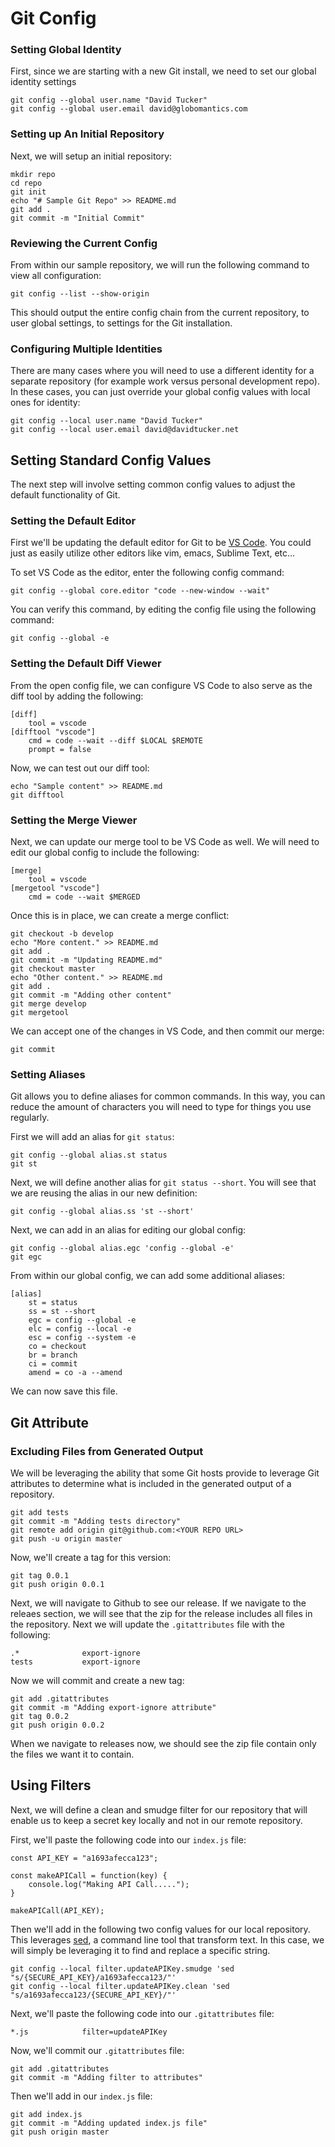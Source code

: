 # Git Config
### Setting Global Identity

First, since we are starting with a new Git install, we need to set our global identity settings

```
git config --global user.name "David Tucker"
git config --global user.email david@globomantics.com
```

### Setting up An Initial Repository

Next, we will setup an initial repository:

```
mkdir repo
cd repo
git init
echo "# Sample Git Repo" >> README.md
git add .
git commit -m "Initial Commit"
```

### Reviewing the Current Config

From within our sample repository, we will run the following command to view all configuration:

```
git config --list --show-origin
```

This should output the entire config chain from the current repository, to user global settings, to settings for the Git installation. 

### Configuring Multiple Identities 

There are many cases where you will need to use a different identity for a separate repository (for example work versus personal development repo).  In these cases, you can just override your global config values with local ones for identity:

```
git config --local user.name "David Tucker"
git config --local user.email david@davidtucker.net
```

## Setting Standard Config Values

The next step will involve setting common config values to adjust the default functionality of Git.

### Setting the Default Editor

First we'll be updating the default editor for Git to be [VS Code](https://code.visualstudio.com/).  You could just as easily utilize other editors like vim, emacs, Sublime Text, etc...

To set VS Code as the editor, enter the following config command: 

```
git config --global core.editor "code --new-window --wait"
```

You can verify this command, by editing the config file using the following command:
```
git config --global -e
```

### Setting the Default Diff Viewer

From the open config file, we can configure VS Code to also serve as the diff tool by adding the following:

```
[diff]
	tool = vscode
[difftool "vscode"]
	cmd = code --wait --diff $LOCAL $REMOTE
	prompt = false
```

Now, we can test out our diff tool:

```
echo "Sample content" >> README.md
git difftool
```

### Setting the Merge Viewer

Next, we can update our merge tool to be VS Code as well.  We will need to edit our global config to include the following:

```
[merge]
	tool = vscode
[mergetool "vscode"]
	cmd = code --wait $MERGED
```

Once this is in place, we can create a merge conflict:

```
git checkout -b develop
echo "More content." >> README.md
git add .
git commit -m "Updating README.md"
git checkout master
echo "Other content." >> README.md
git add .
git commit -m "Adding other content"
git merge develop
git mergetool
```

We can accept one of the changes in VS Code, and then commit our merge:
```
git commit
```

### Setting Aliases

Git allows you to define aliases for common commands.  In this way, you can reduce the amount of characters you will need to type for things you use regularly.

First we will add an alias for `git status`:

```
git config --global alias.st status
git st
```

Next, we will define another alias for `git status --short`.  You will see that we are reusing the alias in our new definition:

```
git config --global alias.ss 'st --short'
```

Next, we can add in an alias for editing our global config:
```
git config --global alias.egc 'config --global -e'
git egc
```

From within our global config, we can add some additional aliases:

```
[alias]
	st = status
	ss = st --short
	egc = config --global -e
	elc = config --local -e
	esc = config --system -e
	co = checkout
	br = branch
	ci = commit
	amend = co -a --amend
```

We can now save this file.

## Git Attribute
### Excluding Files from Generated Output

We will be leveraging the ability that some Git hosts provide to leverage Git attributes to determine what is included in the generated output of a repository.
```
git add tests
git commit -m "Adding tests directory"
git remote add origin git@github.com:<YOUR REPO URL>
git push -u origin master
```

Now, we'll create a tag for this version:
```
git tag 0.0.1
git push origin 0.0.1
```

Next, we will navigate to Github to see our release.  If we navigate to the releaes section, we will see that the zip for the release includes all files in the repository. Next we will update the `.gitattributes` file with the following:
```
.*				export-ignore
tests			export-ignore
```

Now we will commit and create a new tag:
```
git add .gitattributes
git commit -m "Adding export-ignore attribute"
git tag 0.0.2
git push origin 0.0.2
```

When we navigate to releases now, we should see the zip file contain only the files we want it to contain.

## Using Filters

Next, we will define a clean and smudge filter for our repository that will enable us to keep a secret key locally and not in our remote repository. 

First, we'll paste the following code into our `index.js` file:
```
const API_KEY = "a1693afecca123";

const makeAPICall = function(key) {
    console.log("Making API Call.....");
}

makeAPICall(API_KEY);
```

Then we'll add in the following two config values for our local repository.  This leverages [sed](https://www.geeksforgeeks.org/sed-command-in-linux-unix-with-examples/), a command line tool that transform text.  In this case, we will simply be leveraging it to find and replace a specific string.  
```
git config --local filter.updateAPIKey.smudge 'sed "s/{SECURE_API_KEY}/a1693afecca123/"'
git config --local filter.updateAPIKey.clean 'sed "s/a1693afecca123/{SECURE_API_KEY}/"'
```

Next, we'll paste the following code into our `.gitattributes` file:
```
*.js			filter=updateAPIKey
```

Now, we'll commit our `.gitattributes` file:
```
git add .gitattributes
git commit -m "Adding filter to attributes"
```

Then we'll add in our `index.js` file:
```
git add index.js
git commit -m "Adding updated index.js file"
git push origin master
````
